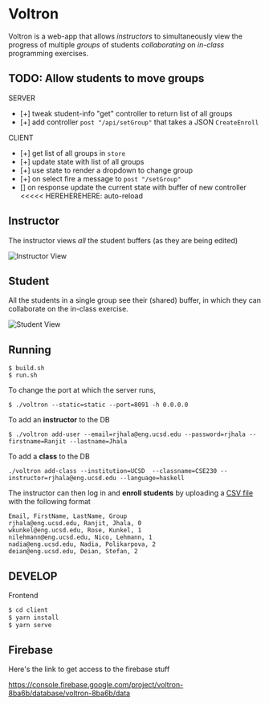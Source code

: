 # Voltron

Voltron is a web-app that allows *instructors* to simultaneously view the progress of multiple *groups* 
of students *collaborating* on *in-class* programming exercises.

## TODO: Allow students to move groups

SERVER

-  [+] tweak student-info "get" controller to return list of all groups
-  [+] add controller `post "/api/setGroup"` that takes a JSON `CreateEnroll`

CLIENT

-  [+] get list of all groups in `store`
-  [+] update state with list of all groups
-  [+] use state to render a dropdown to change group
-  [+] on select fire a message to `post "/setGroup"`
-  [] on response update the current state with buffer of new controller	<<<<< HEREHEREHERE: auto-reload

## Instructor

The instructor views *all* the student buffers (as they are being edited)

![Instructor View](voltron-instructor.png)

## Student

All the students in a single group see their (shared) buffer, in which they 
can collaborate on the in-class exercise.

![Student View](voltron-student.png)


## Running 

```
$ build.sh
$ run.sh
```

To change the port at which the server runs,

```
$ ./voltron --static=static --port=8091 -h 0.0.0.0
```

To add an **instructor** to the DB

```
$ ./voltron add-user --email=rjhala@eng.ucsd.edu --password=rjhala --firstname=Ranjit --lastname=Jhala
```

To add a **class** to the DB 

```
./voltron add-class --institution=UCSD  --classname=CSE230 --instructor=rjhala@eng.ucsd.edu --language=haskell
```

The instructor can then log in and **enroll students** by uploading a [CSV file](/server/tests/enroll-230.csv) with the following format

```csv
Email, FirstName, LastName, Group
rjhala@eng.ucsd.edu, Ranjit, Jhala, 0
wkunkel@eng.ucsd.edu, Rose, Kunkel, 1
nilehmann@eng.ucsd.edu, Nico, Lehmann, 1
nadia@eng.ucsd.edu, Nadia, Polikarpova, 2
deian@eng.ucsd.edu, Deian, Stefan, 2
```

## DEVELOP 

Frontend

```sh
$ cd client
$ yarn install
$ yarn serve
```

## Firebase

Here's the link to get access to the firebase stuff

https://console.firebase.google.com/project/voltron-8ba6b/database/voltron-8ba6b/data

